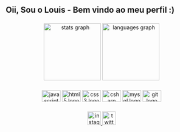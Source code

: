 <h2 align="left">Oii, Sou o Louis - Bem vindo ao meu perfil  :)</h2>

###

<div align="center">
  <img src="https://github-readme-stats.vercel.app/api?hide_title=false&hide_rank=false&show_icons=true&include_all_commits=true&count_private=true&disable_animations=false&theme=dracula&locale=en&hide_border=false&username=L0u1sGG" height="150" alt="stats graph"  />
  <img src="https://github-readme-stats.vercel.app/api/top-langs?locale=en&hide_title=false&layout=compact&card_width=320&langs_count=5&theme=dracula&hide_border=false&username=L0u1sGG" height="150" alt="languages graph"  />
</div>

###

<div align="center">
  <img src="https://cdn.jsdelivr.net/gh/devicons/devicon/icons/javascript/javascript-original.svg" height="30" width="49" alt="javascript logo"  />
  <img src="https://cdn.jsdelivr.net/gh/devicons/devicon/icons/html5/html5-original.svg" height="30" width="49" alt="html5 logo"  />
  <img src="https://cdn.jsdelivr.net/gh/devicons/devicon/icons/css3/css3-original.svg" height="30" width="49" alt="css3 logo"  />
  <img src="https://cdn.jsdelivr.net/gh/devicons/devicon/icons/csharp/csharp-original.svg" height="30" width="49" alt="csharp logo"  />
  <img src="https://cdn.jsdelivr.net/gh/devicons/devicon/icons/mysql/mysql-original.svg" height="30" width="49" alt="mysql logo"  />
  <img src="https://cdn.jsdelivr.net/gh/devicons/devicon/icons/git/git-original.svg" height="30" width="49" alt="git logo"  />
</div>

###

<div align="center">
  <a href="https://www.instagram.com/hey_l0uis/" target="_blank">
    <img src="https://img.shields.io/static/v1?message=Instagram&logo=instagram&label=&color=E4405F&logoColor=white&labelColor=&style=for-the-badge" height="35" alt="instagram logo"  />
  </a>
  <a href="https://twitter.com/wwwDotLOu1s?t=uMCh-hObye7y6fO3VsHijw&s=08" target="_blank">
    <img src="https://img.shields.io/static/v1?message=Twitter&logo=twitter&label=&color=1DA1F2&logoColor=white&labelColor=&style=for-the-badge" height="35" alt="twitter logo"  />
  </a>
</div>

###
